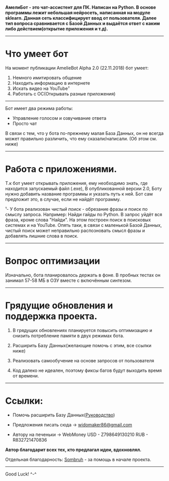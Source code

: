 **АмелиБот - это чат-ассистент для ПК. Написан на Python.
В основе программы лежит небольшая нейросеть, написанная на модуле sklearn. Данная сеть классифицирует ввод от пользователя. Далее тип вопроса сравнивается с Базой Данных и выдаётся ответ с каким либо действием(открытие приложения и т.д).**
***


# Что умеет бот


На момент публикации AmelieBot Alpha 2.0 (22.11.2018) бот умеет:

1. Немного имитировать общение
2. Находить информацию в интернете
3. Искать видео на YouTube*¹*
4. Работать с OC(Открывать разные приложения)
***

Бот имеет два режима работы:
- Управление голосом и озвучивание ответа
- Просто чат

В связи с тем, что у бота по-прежнему малая База Данных, он не всегда может правильно различить, что ему сказали/написали.
(Об этом см. ниже)
***

# Работа с приложениями.

Т.к бот умеет открывать приложения, ему необходимо знать, где находится запускаемый файл (.exe), В опубликованной версии 2.0, Боту нужно добавить название программы и указать путь к ней. Бот сам предложит это, в случае, если не найдёт программу.

¹- У бота реализован *чистый поиск* - обрезание фразы и поиск по смыслу запроса. Например: Найди гайды по Python. В запрос уйдёт вся фраза, кроме слова "Найди". На этом построен поиск в поисковых системах и на YouTube. Опять таки, в связи с маленькой Базой Данных, чистый поиск может неправильно распозновать смысл фразы и добавлять лишние слова в поиск.
***

# Вопрос оптимизации
Изначально, бота планировалось держать в фоне. В пробных тестах он занимал 57-58 МБ в ОЗУ вместе с включённым синтезом.
***

# Грядущие обновления и поддержка проекта.

1. В грядущих обновлениях планируется повысить оптимизацию и снизить потребление памяти в двух режимах бота.

2. Расширить Базу Данных(желающие помочь с этим, все ссылки ниже)

3. Реализовать самообучение на основе запросов от пользователя

4. Код далеко не идеален, поэтому фиксы багов будут выходить время от времени.
***

# Ссылки:
+ Помочь расширить Базу Данных([Руководство](https://github.com/AmeliePick/AmelieChatBot/tree/master/API))

+ Предложения писать сюда -> widomaker86@gmail.com

+ Автору на печеньки -> WebMoney
                        USD - Z798649130210
                        RUB - R832721470836


**Автор благодарит всех тех, кто предлагал идеи, вдохновлял.**

Отдельная благодарность: [Sombruh](https://github.com/Sombruh) - за помощь в начале проекта.

***

Good Luck! ^-^
